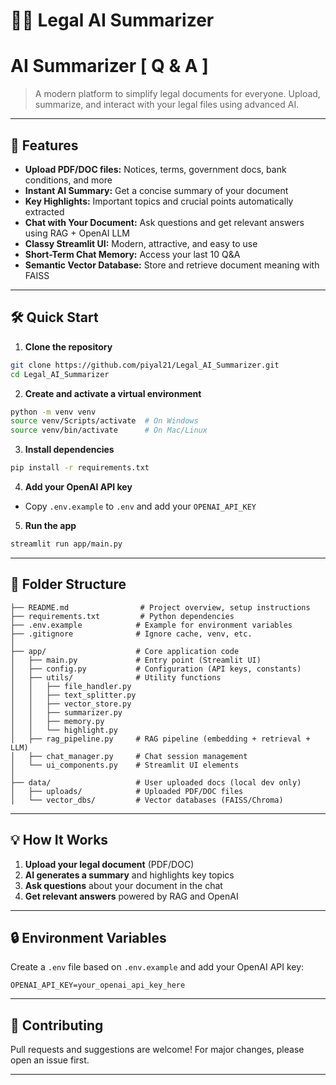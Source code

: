 
# 🧑‍⚖️ Legal AI Summarizer
# AI Summarizer [ Q & A ]

> A modern platform to simplify legal documents for everyone. Upload, summarize, and interact with your legal files using advanced AI.

---

## 🚀 Features

- **Upload PDF/DOC files:** Notices, terms, government docs, bank conditions, and more
- **Instant AI Summary:** Get a concise summary of your document
- **Key Highlights:** Important topics and crucial points automatically extracted
- **Chat with Your Document:** Ask questions and get relevant answers using RAG + OpenAI LLM
- **Classy Streamlit UI:** Modern, attractive, and easy to use
- **Short-Term Chat Memory:** Access your last 10 Q&A 
- **Semantic Vector Database:** Store and retrieve document meaning with FAISS

---

## 🛠️ Quick Start

1. **Clone the repository**

```bash
git clone https://github.com/piyal21/Legal_AI_Summarizer.git
cd Legal_AI_Summarizer
```

2. **Create and activate a virtual environment**

```bash
python -m venv venv
source venv/Scripts/activate  # On Windows
source venv/bin/activate      # On Mac/Linux
```

3. **Install dependencies**

```bash
pip install -r requirements.txt
```

4. **Add your OpenAI API key**

- Copy `.env.example` to `.env` and add your `OPENAI_API_KEY`

5. **Run the app**

```bash
streamlit run app/main.py
```

---

## 📁 Folder Structure

```text
├── README.md                # Project overview, setup instructions
├── requirements.txt         # Python dependencies
├── .env.example            # Example for environment variables
├── .gitignore              # Ignore cache, venv, etc.
│
├── app/                    # Core application code
│   ├── main.py             # Entry point (Streamlit UI)
│   ├── config.py           # Configuration (API keys, constants)
│   ├── utils/              # Utility functions
│   │   ├── file_handler.py
│   │   ├── text_splitter.py
│   │   ├── vector_store.py
│   │   ├── summarizer.py
│   │   ├── memory.py
│   │   └── highlight.py
│   ├── rag_pipeline.py     # RAG pipeline (embedding + retrieval + LLM)
│   ├── chat_manager.py     # Chat session management
│   └── ui_components.py    # Streamlit UI elements
│
├── data/                   # User uploaded docs (local dev only)
│   ├── uploads/            # Uploaded PDF/DOC files
│   └── vector_dbs/         # Vector databases (FAISS/Chroma)
```

---

## 💡 How It Works

1. **Upload your legal document** (PDF/DOC)
2. **AI generates a summary** and highlights key topics
3. **Ask questions** about your document in the chat
4. **Get relevant answers** powered by RAG and OpenAI

---

## 🔒 Environment Variables

Create a `.env` file based on `.env.example` and add your OpenAI API key:

```
OPENAI_API_KEY=your_openai_api_key_here
```

---

## 🤝 Contributing

Pull requests and suggestions are welcome! For major changes, please open an issue first.

---




